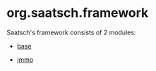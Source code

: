 # org.saatsch.framework

Saatsch's framework consists of 2 modules:

* [base](base/Readme.md)

* [jmmo](jmmo/Readme.md) 

